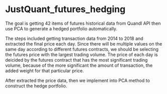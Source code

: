 # JustQuant_futures_hedging
The goal is getting 42 items of futures historical data from Quandl API then use PCA to generate a hedged portfolio automatically.  

The steps included getting transaction data from 2014 to 2018 and extracted the final price each day. Since there will be multiple values on the same day according to different futures contracts, we should be selecting the futures price with the largest trading volume. The price of each day is deicided by the futures contract that has the most significant trading volume, because of the more significant the amount of transaction, the added weight for that particular price. 

After extracted the price data, then we implement into PCA method to construct the hedge portfolio.
